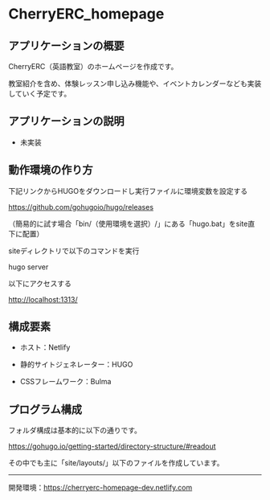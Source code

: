 # CherryERC_homepage

## アプリケーションの概要

CherryERC（英語教室）のホームページを作成です。

教室紹介を含め、体験レッスン申し込み機能や、イベントカレンダーなども実装していく予定です。

## アプリケーションの説明

- 未実装

## 動作環境の作り方

下記リンクからHUGOをダウンロードし実行ファイルに環境変数を設定する

<https://github.com/gohugoio/hugo/releases>

（簡易的に試す場合「bin/（使用環境を選択）/」にある「hugo.bat」をsite直下に配置）

siteディレクトリで以下のコマンドを実行

hugo server

以下にアクセスする

<http://localhost:1313/>

## 構成要素

- ホスト：Netlify

- 静的サイトジェネレーター：HUGO

- CSSフレームワーク：Bulma

## プログラム構成

フォルダ構成は基本的に以下の通りです。

<https://gohugo.io/getting-started/directory-structure/#readout>

その中でも主に「site/layouts/」以下のファイルを作成しています。

---

開発環境：<https://cherryerc-homepage-dev.netlify.com>
